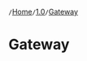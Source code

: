 `/`[Home](/service-layer)`/`[1.0](/service-layer/docs/1.0)`/`[Gateway](07-gateway.html)

# Gateway


